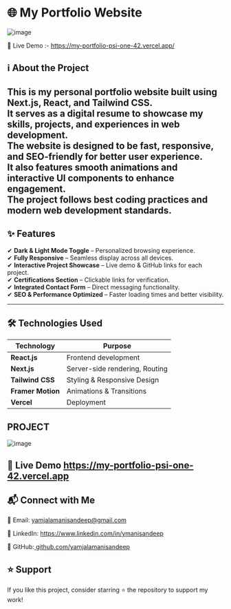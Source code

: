 # 🌐 My Portfolio Website  
 
 ![image](https://github.com/user-attachments/assets/70cccbba-d436-42d2-bd10-94a90dd1259f)















🔗 Live Demo :- https://my-portfolio-psi-one-42.vercel.app/

## ℹ️ About the Project  
This is my **personal portfolio website** built using **Next.js, React, and Tailwind CSS**.  
It serves as a digital resume to showcase my **skills, projects, and experiences** in web development.  
The website is designed to be **fast, responsive, and SEO-friendly** for better user experience.  
It also features **smooth animations and interactive UI components** to enhance engagement.  
The project follows **best coding practices and modern web development standards**.  
---

## ✨ Features    
✔ **Dark & Light Mode Toggle** – Personalized browsing experience.  
✔ **Fully Responsive** – Seamless display across all devices.  
✔ **Interactive Project Showcase** – Live demo & GitHub links for each project.  
✔ **Certifications Section** – Clickable links for verification.  
✔ **Integrated Contact Form** – Direct messaging functionality.  
✔ **SEO & Performance Optimized** – Faster loading times and better visibility.  

---

## 🛠️ Technologies Used  
| **Technology** | **Purpose** |
|--------------|------------|
| **React.js** | Frontend development |
| **Next.js** | Server-side rendering, Routing |
| **Tailwind CSS** | Styling & Responsive Design |
| **Framer Motion** | Animations & Transitions |
| **Vercel** | Deployment |





## PROJECT
![image](https://github.com/user-attachments/assets/cc76f5ff-d923-4232-84d0-3097e3bf53fe)


## 🔗 Live Demo https://my-portfolio-psi-one-42.vercel.app













## 📬 Connect with Me
📩 Email: yamjalamanisandeep@gmail.com

🔗 LinkedIn: https://www.linkedin.com/in/ymanisandeep

🐙 GitHub:[ github.com/yamjalamanisandeep](https://github.com/yamjalamanisandeep)

## ⭐ Support
If you like this project, consider starring ⭐ the repository to support my work!


 
